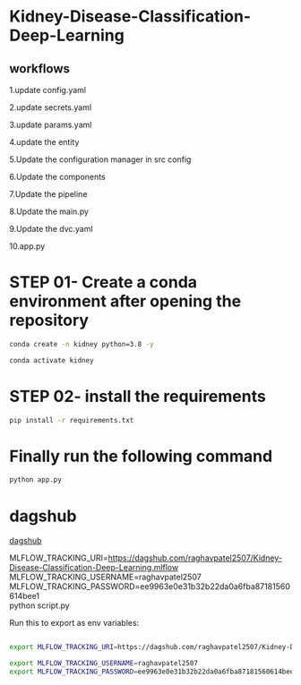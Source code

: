# Kidney-Disease-Classification-Deep-Learning


## workflows

1.update config.yaml

2.update secrets.yaml 

3.update params.yaml

4.update the entity

5.Update the configuration manager in src config

6.Update the components

7.Update the pipeline

8.Update the main.py

9.Update the dvc.yaml

10.app.py

# STEP 01- Create a conda environment after opening the repository
```bash
conda create -n kidney python=3.8 -y 
```

```bash
conda activate kidney
```

# STEP 02- install the requirements
```bash
pip install -r requirements.txt
```

# Finally run the following command
```bash
python app.py
```

# dagshub
[dagshub](https://dagshub.com/)

MLFLOW_TRACKING_URI=https://dagshub.com/raghavpatel2507/Kidney-Disease-Classification-Deep-Learning.mlflow \
MLFLOW_TRACKING_USERNAME=raghavpatel2507 \
MLFLOW_TRACKING_PASSWORD=ee9963e0e31b32b22da0a6fba87181560614bee1 \
python script.py

Run this to export as env variables:
```bash

export MLFLOW_TRACKING_URI=https://dagshub.com/raghavpatel2507/Kidney-Disease-Classification-Deep-Learning.mlflow 

export MLFLOW_TRACKING_USERNAME=raghavpatel2507 
export MLFLOW_TRACKING_PASSWORD=ee9963e0e31b32b22da0a6fba87181560614bee1

```
